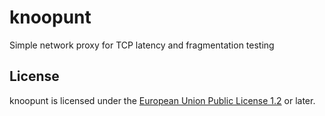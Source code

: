 # knoopunt

Simple network proxy for TCP latency and fragmentation testing

## License

knoopunt is licensed under the
[European Union Public License 1.2](https://joinup.ec.europa.eu/collection/eupl/eupl-text-eupl-12)
or later.
